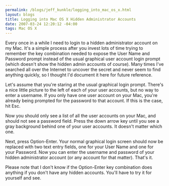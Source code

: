 ```yaml
--- 
permalink: /blogs/jeff_kunkle/logging_into_mac_os_x.html
layout: blogs
title: Logging into Mac OS X Hidden Administrator Accounts
date: 2007-03-24 12:20:12 -04:00
tags: Mac OS X
---
```

Every once in a while I need to login to a hidden administrator account on my Mac. It's a simple process after you invest lots of time trying to remember the key combination needed to expose the User Name and Password prompt instead of the usual graphical user account login prompt (which doesn't show the hidden admin accounts of course). Many times I've searched all over the Internet to uncover the secret and never seem to find anything quickly, so I thought I'd document it here for future reference.

Let's assume that you're staring at the usual graphical login prompt. There's a nice little picture to the left of each of your user accounts, but no way to enter a username. If you only have one user account on your Mac, you're already being prompted for the password to that account. If this is the case, hit Esc.

Now you should only see a list of all the user accounts on your Mac, and should not see a password field. Press the down arrow key until you see a gray background behind one of your user accounts. It doesn't matter which one.

Next, press Option-Enter. Your normal graphical login screen should now be replaced with two text entry fields, one for your User Name and one for your Password. Now you can enter the username and password of your hidden administrator account (or any account for that matter). That's it.

Please note that I don't know if the Option-Enter key combination does anything if you don't have any hidden accounts. You'll have to try it for yourself and see. 
